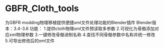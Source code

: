 # GBFR_Cloth_tools
为GBFR modding物理移植提供便捷xml文件处理功能的Blender插件
Blender版本：3.4-3.6
功能：
1.提供cloth物理xml文件预读取多参数
2.可视化为骨骼添加对应xml物理参数
3.一键修改骨骼进制名称
4.查找不同骨骼参数中名称并统一修改
5.可导出修改后的xml文件